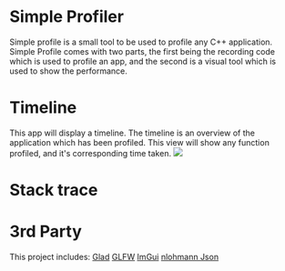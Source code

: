 # Simple Profiler

Simple profile is a small tool to be used to profile any C++ application. Simple Profile comes with two parts, the first being the recording code which is used to profile an app, and the second is a visual tool which is used to show the performance.

# Timeline
This app will display a timeline. The timeline is an overview of the application which has been profiled. This view will show any function profiled, and it's corresponding time taken.
![](https://raw.githubusercontent.com/I-Hudson/SimpleProfiler/master/images/SimpleTimelline.png)
# Stack trace

# 3rd Party

This project includes:
[Glad](https://glad.dav1d.de)
[GLFW](https://www.glfw.org)
[ImGui](https://github.com/ocornut/imgui)
[nlohmann Json](https://github.com/nlohmann/json)
